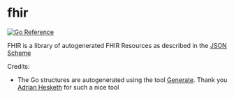 # fhir

[![Go Reference](https://pkg.go.dev/badge/github.com/hcinterop/fhir.svg)](https://pkg.go.dev/github.com/hcinterop/fhir)

FHIR is a library of autogenerated FHIR Resources as described in the [JSON Scheme](https://www.hl7.org/fhir/fhir.schema.json.zip)

Credits:
- The Go structures are autogenerated using the tool [Generate](https://github.com/a-h/generate). Thank you [Adrian Hesketh](https://github.com/a-h) for such a nice tool
